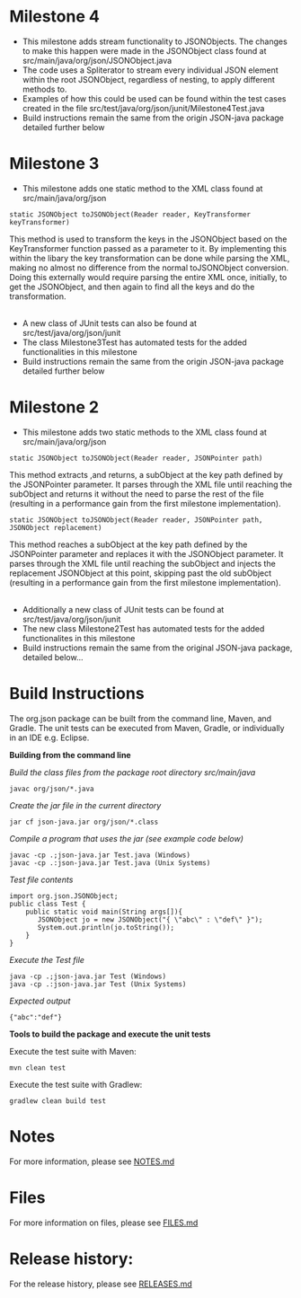 # Milestone 4
* This milestone adds stream functionality to JSONObjects. The changes to make this happen were made in the JSONObject class found at src/main/java/org/json/JSONObject.java
* The code uses a Spliterator to stream every individual JSON element within the root JSONObject, regardless of nesting, to apply different methods to.
* Examples of how this could be used can be found within the test cases created in the file src/test/java/org/json/junit/Milestone4Test.java
* Build instructions remain the same from the origin JSON-java package detailed further below

# Milestone 3
* This milestone adds one static method to the XML class found at src/main/java/org/json
````
static JSONObject toJSONObject(Reader reader, KeyTransformer keyTransformer)
````
This method is used to transform the keys in the JSONObject based on the KeyTransformer function passed as a parameter to it. By
implementing this within the libary the key transformation can be done while parsing the XML, making no almost no difference from
the normal toJSONObject conversion. Doing this externally would
require parsing the entire XML once, initially, to get the JSONObject, and then again to find all the keys and do the transformation.
<br/><br/>
* A new class of JUnit tests can also be found at src/test/java/org/json/junit
* The class Milestone3Test has automated tests for the added functionalities in this milestone
* Build instructions remain the same from the origin JSON-java package detailed further below

# Milestone 2
* This milestone adds two static methods to the XML class found at src/main/java/org/json
````
static JSONObject toJSONObject(Reader reader, JSONPointer path)
````
This method extracts ,and returns, a subObject at the key path defined by the JSONPointer parameter. It parses through
the XML file until reaching the subObject and returns it without the need to parse the rest of the file (resulting in a performance
gain from the first milestone implementation). 
````
static JSONObject toJSONObject(Reader reader, JSONPointer path, JSONObject replacement)
````
This method reaches a subObject at the key path defined by the JSONPointer parameter and replaces it with the JSONObject
parameter. It parses through the XML file until reaching the subObject and injects the replacement JSONObject at this
point, skipping past the old subObject (resulting in a performance gain from the first milestone implementation).
<br/> <br/>
* Additionally a new class of JUnit tests can be found at src/test/java/org/json/junit
* The new class Milestone2Test has automated tests for the added functionalites in this milestone
* Build instructions remain the same from the original JSON-java package, detailed below...

# Build Instructions

The org.json package can be built from the command line, Maven, and Gradle. The unit tests can be executed from Maven, Gradle, or individually in an IDE e.g. Eclipse.
 
**Building from the command line**

*Build the class files from the package root directory src/main/java*
````
javac org/json/*.java
````

*Create the jar file in the current directory*
````
jar cf json-java.jar org/json/*.class
````

*Compile a program that uses the jar (see example code below)*
````
javac -cp .;json-java.jar Test.java (Windows)
javac -cp .:json-java.jar Test.java (Unix Systems)
````

*Test file contents*

````
import org.json.JSONObject;
public class Test {
    public static void main(String args[]){
       JSONObject jo = new JSONObject("{ \"abc\" : \"def\" }");
       System.out.println(jo.toString());
    }
}
````

*Execute the Test file*
```` 
java -cp .;json-java.jar Test (Windows)
java -cp .:json-java.jar Test (Unix Systems)
````

*Expected output*

````
{"abc":"def"}
````

 
**Tools to build the package and execute the unit tests**

Execute the test suite with Maven:
```
mvn clean test
```

Execute the test suite with Gradlew:

```
gradlew clean build test
```

# Notes

For more information, please see [NOTES.md](https://github.com/stleary/JSON-java/blob/master/docs/NOTES.md)

# Files

For more information on files, please see [FILES.md](https://github.com/stleary/JSON-java/blob/master/docs/FILES.md)

# Release history:

For the release history, please see [RELEASES.md](https://github.com/stleary/JSON-java/blob/master/docs/RELEASES.md)
